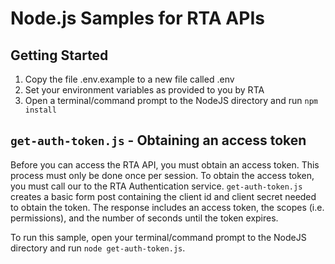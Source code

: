 # Node.js Samples for RTA APIs

## Getting Started

1. Copy the file .env.example to a new file called .env
2. Set your environment variables as provided to you by RTA
3. Open a terminal/command prompt to the NodeJS directory and run `npm install`

## `get-auth-token.js` - Obtaining an access token

Before you can access the RTA API, you must obtain an access token. This process must only be done once per session. To obtain the access token, you must call our to the RTA Authentication service. `get-auth-token.js` creates a basic form post containing the client id and client secret needed to obtain the token. The response includes an access token, the scopes (i.e. permissions), and the number of seconds until the token expires.

To run this sample, open your terminal/command prompt to the NodeJS directory and run `node get-auth-token.js`.
